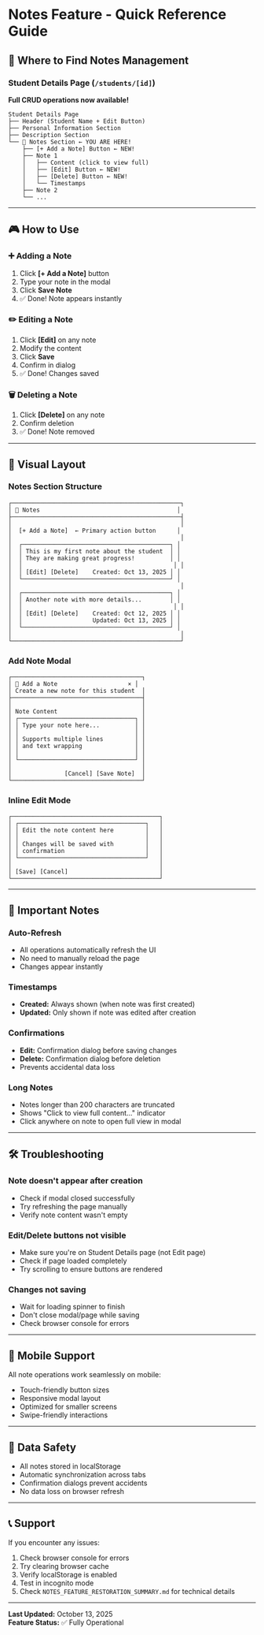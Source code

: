 # Notes Feature - Quick Reference Guide

## 📍 Where to Find Notes Management

### Student Details Page (`/students/[id]`)
**Full CRUD operations now available!**

```
Student Details Page
├── Header (Student Name + Edit Button)
├── Personal Information Section
├── Description Section
└── 📝 Notes Section ← YOU ARE HERE!
    ├── [+ Add a Note] Button ← NEW!
    ├── Note 1
    │   ├── Content (click to view full)
    │   ├── [Edit] Button ← NEW!
    │   ├── [Delete] Button ← NEW!
    │   └── Timestamps
    ├── Note 2
    └── ...
```

---

## 🎮 How to Use

### ➕ Adding a Note
1. Click **[+ Add a Note]** button
2. Type your note in the modal
3. Click **Save Note**
4. ✅ Done! Note appears instantly

### ✏️ Editing a Note
1. Click **[Edit]** on any note
2. Modify the content
3. Click **Save**
4. Confirm in dialog
5. ✅ Done! Changes saved

### 🗑️ Deleting a Note
1. Click **[Delete]** on any note
2. Confirm deletion
3. ✅ Done! Note removed

---

## 🎨 Visual Layout

### Notes Section Structure
```
┌────────────────────────────────────────────────┐
│ 📝 Notes                                       │
├────────────────────────────────────────────────┤
│                                                │
│  [+ Add a Note]  ← Primary action button      │
│                                                │
│  ┌──────────────────────────────────────────┐ │
│  │ This is my first note about the student  │ │
│  │ They are making great progress!          │ │
│  │                                           │ │
│  │ [Edit] [Delete]    Created: Oct 13, 2025 │ │
│  └──────────────────────────────────────────┘ │
│                                                │
│  ┌──────────────────────────────────────────┐ │
│  │ Another note with more details...        │ │
│  │                                           │ │
│  │ [Edit] [Delete]    Created: Oct 12, 2025 │ │
│  │                    Updated: Oct 13, 2025 │ │
│  └──────────────────────────────────────────┘ │
│                                                │
└────────────────────────────────────────────────┘
```

### Add Note Modal
```
┌─────────────────────────────────────┐
│ 📝 Add a Note                    × │
│ Create a new note for this student  │
├─────────────────────────────────────┤
│                                     │
│ Note Content                        │
│ ┌─────────────────────────────────┐ │
│ │ Type your note here...          │ │
│ │                                 │ │
│ │ Supports multiple lines         │ │
│ │ and text wrapping               │ │
│ │                                 │ │
│ └─────────────────────────────────┘ │
│                                     │
│               [Cancel] [Save Note]  │
└─────────────────────────────────────┘
```

### Inline Edit Mode
```
┌──────────────────────────────────────────┐
│ ┌────────────────────────────────────┐   │
│ │ Edit the note content here         │   │
│ │                                    │   │
│ │ Changes will be saved with         │   │
│ │ confirmation                       │   │
│ └────────────────────────────────────┘   │
│                                          │
│ [Save] [Cancel]                          │
└──────────────────────────────────────────┘
```

---

## 🔔 Important Notes

### Auto-Refresh
- All operations automatically refresh the UI
- No need to manually reload the page
- Changes appear instantly

### Timestamps
- **Created:** Always shown (when note was first created)
- **Updated:** Only shown if note was edited after creation

### Confirmations
- **Edit:** Confirmation dialog before saving changes
- **Delete:** Confirmation dialog before deletion
- Prevents accidental data loss

### Long Notes
- Notes longer than 200 characters are truncated
- Shows "Click to view full content..." indicator
- Click anywhere on note to open full view in modal

---

## 🛠️ Troubleshooting

### Note doesn't appear after creation
- Check if modal closed successfully
- Try refreshing the page manually
- Verify note content wasn't empty

### Edit/Delete buttons not visible
- Make sure you're on Student Details page (not Edit page)
- Check if page loaded completely
- Try scrolling to ensure buttons are rendered

### Changes not saving
- Wait for loading spinner to finish
- Don't close modal/page while saving
- Check browser console for errors

---

## 📱 Mobile Support

All note operations work seamlessly on mobile:
- Touch-friendly button sizes
- Responsive modal layout
- Optimized for smaller screens
- Swipe-friendly interactions

---

## 🔐 Data Safety

- All notes stored in localStorage
- Automatic synchronization across tabs
- Confirmation dialogs prevent accidents
- No data loss on browser refresh

---

## 📞 Support

If you encounter any issues:
1. Check browser console for errors
2. Try clearing browser cache
3. Verify localStorage is enabled
4. Test in incognito mode
5. Check `NOTES_FEATURE_RESTORATION_SUMMARY.md` for technical details

---

**Last Updated:** October 13, 2025  
**Feature Status:** ✅ Fully Operational


